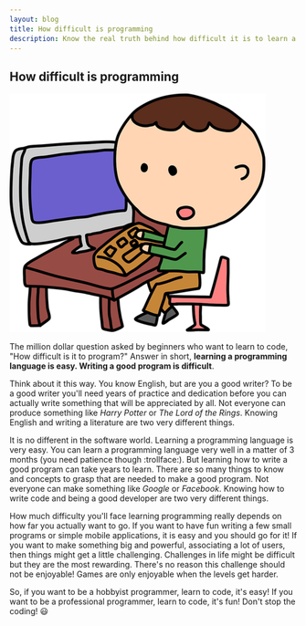 ```yaml
---
layout: blog
title: How difficult is programming
description: Know the real truth behind how difficult it is to learn a programming language.
---
```


## How difficult is programming

<img class="pic" alt="Programming is difficult" src="/img/blog/programming-difficult.png">

The million dollar question asked by beginners who want to learn to code, "How difficult is it to program?" Answer in short, **learning a programming language is easy. Writing a good program is difficult**.

Think about it this way. You know English, but are you a good writer? To be a good writer you'll need years of practice and dedication before you can actually write something that will be appreciated by all. Not everyone can produce something like _Harry Potter_ or _The Lord of the Rings_. Knowing English and writing a literature are two very different things.

It is no different in the software world. Learning a programming language is very easy. You can learn a programming language very well in a matter of 3 months (you need patience though :trollface:). But learning how to write a good program can take years to learn. There are so many things to know and concepts to grasp that are needed to make a good program. Not everyone can make something like _Google_ or _Facebook_. Knowing how to write code and being a good developer are two very different things.

How much difficulty you'll face learning programming really depends on how far you actually want to go. If you want to have fun writing a few small programs or simple mobile applications, it is easy and you should go for it! If you want to make something big and powerful, associating a lot of users, then things might get a little challenging. Challenges in life might be difficult but they are the most rewarding. There's no reason this challenge should not be enjoyable! Games are only enjoyable when the levels get harder.

So, if you want to be a hobbyist programmer, learn to code, it's easy! If you want to be a professional programmer, learn to code, it's fun! Don't stop the coding! :smiley:
